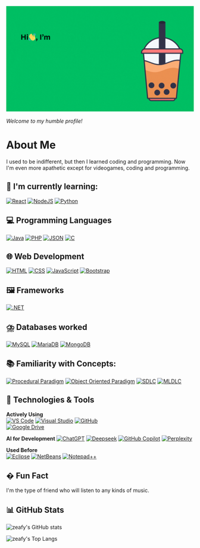<picture>
  <source 
    media="(prefers-color-scheme: dark)" 
    srcset="https://raw.githubusercontent.com/rlyrvra/rlyrvra/main/assets/reily-rivera-header-dark.gif">
  <source 
    media="(prefers-color-scheme: light)" 
    srcset="https://raw.githubusercontent.com/rlyrvra/rlyrvra/main/assets/reily-rivera-header-light.gif">
  <img 
    alt="Reily Rivera Header" 
    src="https://raw.githubusercontent.com/rlyrvra/rlyrvra/main/assets/reily-rivera-header-light.gif">
</picture>

*Welcome to my humble profile!*

# About Me

I used to be indifferent, but then I learned coding and programming. Now I'm even more apathetic except for videogames, coding and programming.

## 🌱 I'm currently learning:
[![React](https://img.shields.io/badge/React-★☆☆☆☆-%2320232a.svg?logo=react&logoColor=%2361DAFB)](#)
[![NodeJS](https://img.shields.io/badge/Node.js-★☆☆☆☆-6DA55F?logo=node.js&logoColor=white)](#)
[![Python](https://img.shields.io/badge/Python-★☆☆☆☆-3776AB?logo=python&logoColor=fff)](#)

## 💻 Programming Languages
[![Java](https://img.shields.io/badge/Java-★★★☆☆-%23ED8B00.svg?logo=openjdk&logoColor=white)](#)
[![PHP](https://img.shields.io/badge/php-★★★☆☆-%23777BB4.svg?&logo=php&logoColor=white)](#)
[![JSON](https://img.shields.io/badge/JSON-★★★★☆?logo=json&logoColor=fff)](#)
[![C](https://img.shields.io/badge/C-★★★★☆-00599C?logo=c&logoColor=white)](#)

## 🌐 Web Development
[![HTML](https://img.shields.io/badge/HTML-★★★★☆-%23E34F26.svg?logo=html5&logoColor=white)](#)
[![CSS](https://img.shields.io/badge/CSS-★★★☆☆-1572B6?logo=css3&logoColor=fff)](#)
[![JavaScript](https://img.shields.io/badge/JavaScript-★★★★☆-F7DF1E?logo=javascript&logoColor=000)](#)
[![Bootstrap](https://img.shields.io/badge/Bootstrap-★★★☆☆-7952B3?logo=bootstrap&logoColor=fff)](#)

## 🖼️ Frameworks
[![.NET](https://img.shields.io/badge/.NET-★★☆☆☆-512BD4?logo=dotnet&logoColor=fff)](#)

## ⛈️ Databases worked
[![MySQL](https://img.shields.io/badge/MySQL-4479A1?logo=mysql&logoColor=fff)](#)
[![MariaDB](https://img.shields.io/badge/MariaDB-003545?logo=mariadb&logoColor=white)](#)
[![MongoDB](https://img.shields.io/badge/MongoDB-%234ea94b.svg?logo=mongodb&logoColor=white)](#)

## 📚 Familiarity with Concepts:
[![Procedural Paradigm](https://img.shields.io/badge/Imperative-Procedural_Programming-★★★★☆-%2307AE2CF)](#)
[![Object Oriented Paradigm](https://img.shields.io/badge/Imperative-Object_Oriented_Programming-★★★☆☆-%230F5EEDD)](#)
[![SDLC](https://img.shields.io/badge/SDLC-★★★☆☆-%23077A7D)](#)
[![MLDLC](https://img.shields.io/badge/MLDLC-★★★☆☆-%23BF9264)](#)

## 🔧 Technologies & Tools
**Actively Using**  
[![VS Code](https://img.shields.io/badge/VS%20Code-007ACC?logo=visual-studio-code&logoColor=white)](#)
[![Visual Studio](https://img.shields.io/badge/Visual%20Studio-5C2D91?logo=visual-studio&logoColor=white)](#)
[![GitHub](https://img.shields.io/badge/GitHub-181717?logo=github&logoColor=white)](#)  
[![Google Drive](https://img.shields.io/badge/Google%20Drive-4285F4?logo=googledrive&logoColor=fff)](#)

**AI for Development**
[![ChatGPT](https://img.shields.io/badge/ChatGPT-74aa9c?logo=openai&logoColor=white)](#)
[![Deepseek](https://custom-icon-badges.demolab.com/badge/Deepseek-4D6BFF?logo=deepseek&logoColor=fff)](#)
[![GitHub Copilot](https://img.shields.io/badge/GitHub%20Copilot-000?logo=githubcopilot&logoColor=fff)](#)
[![Perplexity](https://img.shields.io/badge/Perplexity-1FB8CD?logo=perplexity&logoColor=fff)](#)

**Used Before**  
[![Eclipse](https://img.shields.io/badge/Eclipse-2C2255?logo=eclipse&logoColor=white)](#)
[![NetBeans](https://img.shields.io/badge/NetBeans-1B6AC6?logo=apache-netbeans-ide&logoColor=white)](#)
[![Notepad++](https://img.shields.io/badge/Notepad++-90E59A.svg?&logo=notepad%2b%2b&logoColor=black)](#)

## � Fun Fact  
I'm the type of friend who will listen to any kinds of music.

## 📊 GitHub Stats  
![zeafy's GitHub stats](https://github-readme-stats.vercel.app/api?username=rlyrvra&show_icons=true&hide_border=true&theme=dracula)  

![zeafy's Top Langs](https://github-readme-stats.vercel.app/api/top-langs/?username=rlyrvra&layout=compact&theme=dracula)  